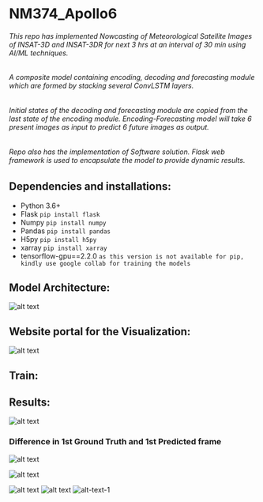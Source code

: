 # NM374_Apollo6
###### This repo has implemented Nowcasting of Meteorological Satellite Images of INSAT-3D and INSAT-3DR for next 3 hrs at an interval of 30 min using AI/ML techniques.
###### A composite model containing encoding, decoding and forecasting module which are formed by stacking several ConvLSTM layers.
###### Initial states of the decoding and forecasting module are copied from the last state of the encoding module. Encoding-Forecasting model will take 6 present images as input to predict 6 future images as output.
###### Repo also has the implementation of Software solution. Flask web framework is used to encapsulate the model to provide dynamic results.

## Dependencies and installations:
  * Python 3.6+
  * Flask `pip install flask`
  * Numpy `pip install numpy`
  * Pandas `pip install pandas`
  * H5py `pip install h5py`
  * xarray `pip install xarray`
  * tensorflow-gpu==2.2.0 `as this version is not available for pip, kindly use google collab for training the models`

## Model Architecture:
![alt text](https://github.com/dr3aMer10/NM374_Apollo6/blob/master/readme_imgs/model.png)

## Website portal for the Visualization:
![alt text](https://github.com/dr3aMer10/NM374_Apollo6/blob/master/readme_imgs/webportal.png)

## Train:

## Results:
![alt text](https://github.com/dr3aMer10/NM374_Apollo6/blob/master/readme_imgs/resultTIR13D.png)

### Difference in 1st Ground Truth and 1st Predicted frame
![alt text](https://github.com/dr3aMer10/NM374_Apollo6/blob/master/readme_imgs/errorcal.png)

![alt text](https://github.com/dr3aMer10/NM374_Apollo6/blob/master/readme_imgs/errorplot_resultTIR13D.png)

![alt text](https://github.com/dr3aMer10/NM374_Apollo6/blob/master/readme_imgs/correlationtir1.png)
![alt text](https://github.com/dr3aMer10/NM374_Apollo6/blob/master/readme_imgs/ROC25july.png)
![alt-text-1](https://github.com/dr3aMer10/NM374_Apollo6/blob/master/readme_imgs/validation_insat3d_TIR.png)

